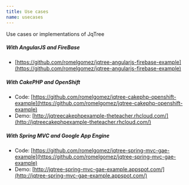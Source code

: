 ```yaml
---
title: Use cases
name: usecases
---
```


Use cases or implementations of JqTree

##### With AngularJS and FireBase
* [https://github.com/romelgomez/jqtree-angularjs-firebase-example](https://github.com/romelgomez/jqtree-angularjs-firebase-example)

##### With CakePHP and OpenShift
* Code: [https://github.com/romelgomez/jqtree-cakephp-openshift-example](https://github.com/romelgomez/jqtree-cakephp-openshift-example)
* Demo: [http://jqtreecakephpexample-theteacher.rhcloud.com/](http://jqtreecakephpexample-theteacher.rhcloud.com/)

##### With Spring MVC and Google App Engine
* Code: [https://github.com/romelgomez/jqtree-spring-mvc-gae-example](https://github.com/romelgomez/jqtree-spring-mvc-gae-example)
* Demo: [http://jqtree-spring-mvc-gae-example.appspot.com/](http://jqtree-spring-mvc-gae-example.appspot.com/)
